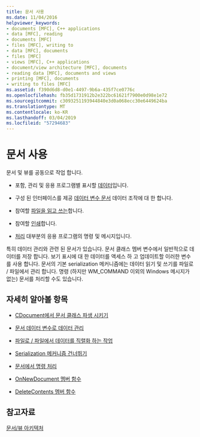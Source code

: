 ```yaml
---
title: 문서 사용
ms.date: 11/04/2016
helpviewer_keywords:
- documents [MFC], C++ applications
- data [MFC], reading
- documents [MFC]
- files [MFC], writing to
- data [MFC], documents
- files [MFC]
- views [MFC], C++ applications
- document/view architecture [MFC], documents
- reading data [MFC], documents and views
- printing [MFC], documents
- writing to files [MFC]
ms.assetid: f390d6d8-d0e1-4497-9b6a-435f7ce0776c
ms.openlocfilehash: fb35d1731912b2e322bc61621f7900e0d98e1e72
ms.sourcegitcommit: c3093251193944840e3d0a068ecc30e6449624ba
ms.translationtype: MT
ms.contentlocale: ko-KR
ms.lasthandoff: 03/04/2019
ms.locfileid: "57294683"
---
```

# <a name="using-documents"></a>문서 사용

문서 및 뷰를 공동으로 작업 합니다.

- 포함, 관리 및 응용 프로그램별 표시할 [데이터](../mfc/managing-data-with-document-data-variables.md)입니다.

- 구성 된 인터페이스를 제공 [데이터 변수 문서](../mfc/managing-data-with-document-data-variables.md) 데이터 조작에 대 한 합니다.

- 참여할 [파일을 읽고 쓰는](../mfc/serializing-data-to-and-from-files.md)합니다.

- 참여할 [인쇄](../mfc/role-of-the-view-in-printing.md)합니다.

- [처리](../mfc/handling-commands-in-the-document.md) 대부분의 응용 프로그램의 명령 및 메시지입니다.

특히 데이터 관리와 관련 된 문서가 있습니다. 문서 클래스 멤버 변수에서 일반적으로 데이터를 저장 합니다. 보기 표시에 대 한 데이터를 액세스 하 고 업데이트할 이러한 변수를 사용 합니다. 문서의 기본 serialization 메커니즘에는 데이터 읽기 및 쓰기를 파일로 / 파일에서 관리 합니다. 명령 (하지만 WM_COMMAND 이외의 Windows 메시지가 없는) 문서를 처리할 수도 있습니다.

## <a name="what-do-you-want-to-know-more-about"></a>자세히 알아볼 항목

- [CDocument에서 문서 클래스 파생 시키기](../mfc/deriving-a-document-class-from-cdocument.md)

- [문서 데이터 변수로 데이터 관리](../mfc/managing-data-with-document-data-variables.md)

- [파일로 / 파일에서 데이터를 직렬화 하는 작업](../mfc/serializing-data-to-and-from-files.md)

- [Serialization 메커니즘 건너뛰기](../mfc/bypassing-the-serialization-mechanism.md)

- [문서에서 명령 처리](../mfc/handling-commands-in-the-document.md)

- [OnNewDocument 멤버 함수](../mfc/reference/cdocument-class.md#onnewdocument)

- [DeleteContents 멤버 함수](../mfc/reference/cdocument-class.md#deletecontents)

## <a name="see-also"></a>참고자료

[문서/뷰 아키텍처](../mfc/document-view-architecture.md)

